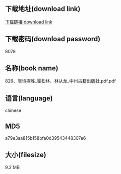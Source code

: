 ## 下载地址(download link)
[下载链接 download link](https://voluble-croquembouche-d321dc.netlify.app/?s=826%E3%80%81%E5%94%90%E8%AF%97%E6%8E%A2%E8%83%9C_%E9%9C%8D%E6%9D%BE%E6%9E%97%E3%80%81%E6%9E%97%E4%BB%8E%E9%BE%99_%E4%B8%AD%E5%B7%9E%E5%8F%A4%E7%B1%8D%E5%87%BA%E7%89%88%E7%A4%BE.pdf)

## 下载密码(download password)
8078

## 名称(book name)
826、唐诗探胜_霍松林、林从龙_中州古籍出版社.pdf.pdf

## 语言(language)
chinese

## MD5
a79e3aa815b158bfa0d39543448307e6

## 大小(filesize)
9.2 MB
